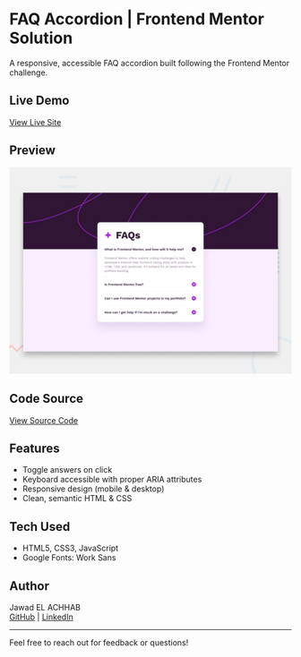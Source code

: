 # FAQ Accordion | Frontend Mentor Solution

A responsive, accessible FAQ accordion built following the Frontend Mentor challenge.

## Live Demo
[View Live Site](https://your-project-url.com)

## Preview

![FAQ Accordion Preview](./preview.jpg)

## Code Source
[View Source Code](https://github.com/jawadelachhab/frontendmentor-faq-accordion)

## Features
- Toggle answers on click
- Keyboard accessible with proper ARIA attributes
- Responsive design (mobile & desktop)
- Clean, semantic HTML & CSS

## Tech Used
- HTML5, CSS3, JavaScript
- Google Fonts: Work Sans

## Author
Jawad EL ACHHAB  
[GitHub](https://github.com/jawadelachhab) | [LinkedIn](https://www.linkedin.com/in/jawad-el-achhab-a64532160/)

---

Feel free to reach out for feedback or questions!
